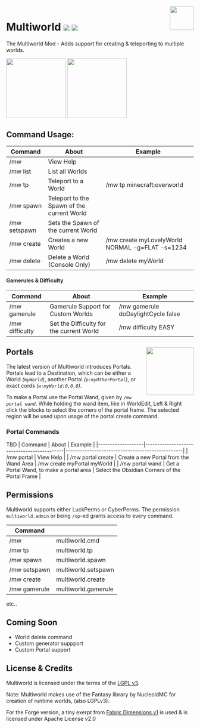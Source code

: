 <img src="https://cdn.modrinth.com/data/cached_images/01d4b3f0a8d469b8d7b36030f2039007500b00f4.png" align="right" height="64">

# Multiworld ![](http://cf.way2muchnoise.eu/multiworld-mod.svg) ![](http://cf.way2muchnoise.eu/versions/multiworld-mod.svg)

The Multiworld Mod - Adds support for creating & teleporting to multiple worlds. 

<a href="https://modrinth.com/mod/multiworld/versions?l=fabric"><img src="https://cdn.modrinth.com/data/cached_images/1b54a3f3b03745c57beaa1ab11d9d86b9222a41a.png" width="160"></a>
<a href="https://modrinth.com/mod/multiworld/versions?l=neoforge"><img src="https://cdn.modrinth.com/data/cached_images/a073c4dc33587010c5b7f0386d3df9e1b0eee3ed.png" width="160"></a>
 
## Command Usage:
| Command       | About                                      | Example |
|---------------|--------------------------------------------|---------|
| /mw           | View Help                                  |
| /mw list      | List all Worlds                            | 
| /mw tp        | Teleport to a World                        | /mw tp minecraft:overworld |
| /mw spawn     | Teleport to the Spawn of the current World | 
| /mw setspawn  | Sets the Spawn of the current World        |  
| /mw create    | Creates a new World                        | /mw create myLovelyWorld NORMAL -g=FLAT -s=1234 |
| /mw delete    | Delete a World (Console Only)              | /mw delete myWorld |

#### Gamerules & Difficulty
| Command        | About                                      | Example                            |
|----------------|--------------------------------------------|------------------------------------|
| /mw gamerule   | Gamerule Support for Custom Worlds         | /mw gamerule doDaylightCycle false |
| /mw difficulty | Set the Difficulty for the current World   | /mw difficulty EASY                |

## Portals <img src="https://static.wikia.nocookie.net/minecraft_gamepedia/images/0/03/Nether_portal_%28animated%29.png/revision/latest?cb=20191114182303" width="128" float="right" align="right">
The latest version of Multiworld introduces Portals. 
Portals lead to a Destination, which can be either a World *(`myWorld`)*, another Portal *(`p:myOtherPortal`)*, or exact cords *(`w:myWorld:0,0,0`)*.

To make a Portal use the Portal Wand, given by *`/mw portal wand`*. While holding the wand item, like in WorldEdit, Left & Right click the blocks to select the corners of the portal frame. The selected region will be used upon usage of the portal create command.

### Portal Commands
TBD
| Command           | About                                      | Example                                         |
|-------------------|--------------------------------------------|-------------------------------------------------|
| /mw portal        | View Help                                  |
| /mw portal create | Create a new Portal from the Wand Area     | /mw create myPortal myWorld                     |
| /mw portal wand   | Get a Portal Wand, to make a portal area   | Select the Obsidian Corners of the Portal Frame |


## Permissions

Multiworld supports either LuckPerms or CyberPerms.
The permission `multiworld.admin` or being `/op`-ed grants access to every command.

| Command |     |
|------|-----|
| /mw  | multiworld.cmd |
| /mw tp | multiworld.tp |
| /mw spawn | multiworld.spawn |
| /mw setspawn | multiworld.setspawn |
| /mw create | multiworld.create |
| /mw gamerule | multiworld.gamerule |
etc..
 
## Coming Soon

- World delete command
- Custom generator suppport
- Custom Portal support

## License & Credits

Multiworld is licensed under the terms of the [LGPL v3](LICENSE).

Note: Multiworld makes use of the Fantasy library by NucleoidMC for creation of runtime worlds, (also LGPLv3).

For the Forge version, a tiny exerpt from [Fabric Dimensions v1](https://github.com/FabricMC/fabric/blob/1.18/fabric-dimensions-v1/src/main/java/net/fabricmc/fabric/impl/dimension/FabricDimensionInternals.java#L45) is used & is licensed under Apache License v2.0
